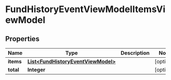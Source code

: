 # FundHistoryEventViewModelItemsViewModel

## Properties
Name | Type | Description | Notes
------------ | ------------- | ------------- | -------------
**items** | [**List&lt;FundHistoryEventViewModel&gt;**](FundHistoryEventViewModel.md) |  |  [optional]
**total** | **Integer** |  |  [optional]
